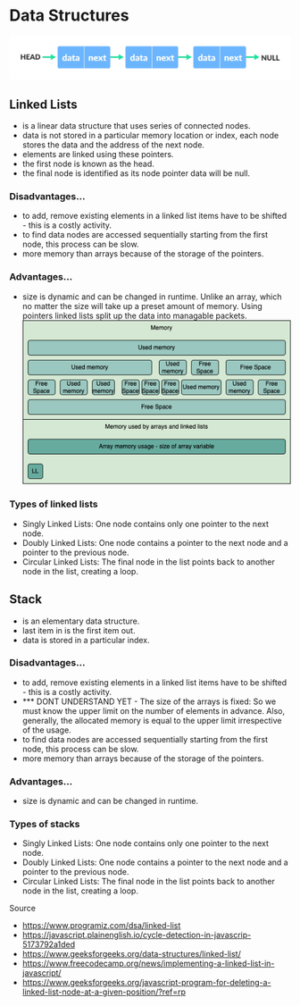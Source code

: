 # Data Structures

![Linked List](https://raw.githubusercontent.com/niccmac/dataStructures/main/public/img/linked-list-concept.webp)

## Linked Lists

- is a linear data structure that uses series of connected nodes.
- data is not stored in a particular memory location or index, each node stores the data and the address of the next node.
- elements are linked using these pointers.
- the first node is known as the head.
- the final node is identified as its node pointer data will be null.

### Disadvantages...

- to add, remove existing elements in a linked list items have to be shifted - this is a costly activity.
- to find data nodes are accessed sequentially starting from the first node, this process can be slow.
- more memory than arrays because of the storage of the pointers.

### Advantages...

- size is dynamic and can be changed in runtime. Unlike an array, which no matter the size will take up a preset amount of memory. Using pointers linked lists split up the data into managable packets.
  ![memory usage](https://github.com/niccmac/dataStructures/blob/main/public/img/Untitled%20Diagram.drawio.png)

### Types of linked lists

- Singly Linked Lists: One node contains only one pointer to the next node.
- Doubly Linked Lists: One node contains a pointer to the next node and a pointer to the previous node.
- Circular Linked Lists: The final node in the list points back to another node in the list, creating a loop.

## Stack

- is an elementary data structure.
- last item in is the first item out.
- data is stored in a particular index.

### Disadvantages...

- to add, remove existing elements in a linked list items have to be shifted - this is a costly activity.
- \*\*\* DONT UNDERSTAND YET - The size of the arrays is fixed: So we must know the upper limit on the number of elements in advance. Also, generally, the allocated memory is equal to the upper limit irrespective of the usage.
- to find data nodes are accessed sequentially starting from the first node, this process can be slow.
- more memory than arrays because of the storage of the pointers.

### Advantages...

- size is dynamic and can be changed in runtime.

### Types of stacks

- Singly Linked Lists: One node contains only one pointer to the next node.
- Doubly Linked Lists: One node contains a pointer to the next node and a pointer to the previous node.
- Circular Linked Lists: The final node in the list points back to another node in the list, creating a loop.

Source

- <https://www.programiz.com/dsa/linked-list>
- <https://javascript.plainenglish.io/cycle-detection-in-javascrip-5173792a1ded>
- <https://www.geeksforgeeks.org/data-structures/linked-list/>
- <https://www.freecodecamp.org/news/implementing-a-linked-list-in-javascript/>
- <https://www.geeksforgeeks.org/javascript-program-for-deleting-a-linked-list-node-at-a-given-position/?ref=rp>
